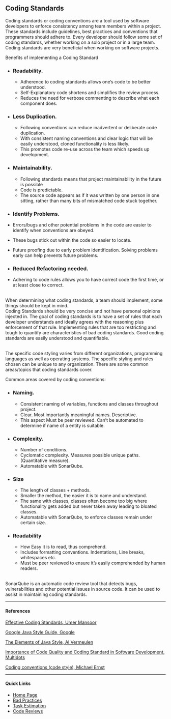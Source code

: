 ## Coding Standards

Coding standards or coding conventions are a tool used by software developers to enforce consistency among team members within a project. These standards include guidelines, best practices and conventions that programmers should adhere to. Every developer should follow some set of coding standards, whether working on a solo project or in a large team. Coding standards are very beneficial when working on software projects.

Benefits of implementing a Coding Standard

- ### Readability.

  - Adherence to coding standards allows one’s code to be better understood.
  - Self-Explanatory code shortens and simplifies the review process.
  - Reduces the need for verbose commenting to describe what each component does.

* ### Less Duplication.

  - Following conventions can reduce inadvertent or deliberate code duplication.
  - With consistent naming conventions and clear logic that will be easily understood, cloned functionality is less likely.
  - This promotes code re-use across the team which speeds up development.

- ### Maintainability.

  - Following standards means that project maintainability in the future is possible
  - Code is predictable.
  - The source code appears as if it was written by one person in one sitting, rather than many bits of mismatched code stuck together.

* ### Identify Problems.

* Errors/bugs and other potential problems in the code are easier to identify when conventions are obeyed.
* These bugs stick out within the code so easier to locate.
* Future proofing due to early problem identification. Solving problems early can help prevents future problems.

- ### Reduced Refactoring needed.

- Adhering to code rules allows you to have correct code the first time, or at least close to correct.

\
When determining what coding standards, a team should implement, some things should be kept in mind.\
Coding Standards should be very concise and not have personal opinions injected in. The goal of coding standards is to have a set of rules that each developer understands and ideally agrees with the reasoning plus enforcement of that rule. Implementing rules that are too restricting and tough to quantify are characteristics of bad coding standards. Good coding standards are easily understood and quantifiable.

\
The specific code styling varies from different organizations, programming languages as well as operating systems. The specific styling and rules chosen can be unique to any organization. There are some common areas/topics that coding standards cover.

Common areas covered by coding conventions:

- ### Naming.

  - Consistent naming of variables, functions and classes throughout project.
  - Clear. Most importantly meaningful names. Descriptive.
  - This aspect Must be peer reviewed. Can’t be automated to determine if name of a entity is suitable.

- ### Complexity.

  - Number of conditions.
  - Cyclomatic complexity. Measures possible unique paths. (Quantitative measure).
  - Automatable with SonarQube.

- ### Size

  - The length of classes + methods.
  - Smaller the method, the easier it is to name and understand.
  - The same with classes, classes often become too big where functionality gets added but never taken away leading to bloated classes.
  - Automatable with SonarQube, to enforce classes remain under certain size.

- ### Readability

  - How Easy it is to read, thus comprehend.
  - Includes formatting conventions. Indentations, Line breaks, whitespaces etc.
  - Must be peer reviewed to ensure it’s easily comprehended by human readers.

\
SonarQube is an automatic code review tool that detects bugs, vulnerabilities and other potential issues in source code. It can be used to assist in maintaining coding standards.

---

#### References

[Effective Coding Standards, Umer Mansoor](https://codeahoy.com/2016/05/22/effective-coding-standards/)

[Google Java Style Guide, Google](https://google.github.io/styleguide/javaguide.html)

[The Elements of Java Style, Al Vermeulen](https://google.github.io/styleguide/javaguide.html)

[Importance of Code Quality and Coding Standard in Software Development, Multidots](https://www.multidots.com/importance-of-code-quality-and-coding-standard-in-software-development/)

[Coding conventions (code style), Michael Ernst](https://homes.cs.washington.edu/~mernst/advice/coding-style.html)

---

#### Quick Links

- [Home Page](../ProjectPlan.md)
- [Bad Practices](../Bad_Practices/Coding_Practies/CPBP.md)
- [Task Estimation](../TaskEstimation/TaskEstimation.md)
- [Code Reviews](../CodeReviews/CodeReviews.md)
